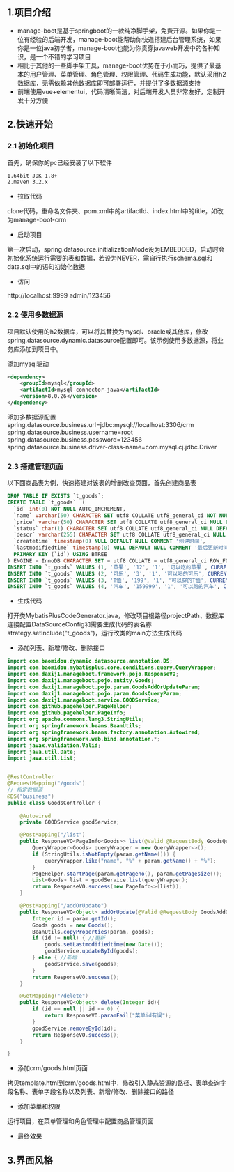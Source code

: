 ## 1.项目介绍
- manage-boot是基于springboot的一款纯净脚手架，免费开源。如果你是一位有经验的后端开发，manage-boot能帮助你快递搭建后台管理系统，如果你是一位java初学者，manage-boot也能为你贯穿javaweb开发中的各种知识，是一个不错的学习项目
- 相比于其他的一些脚手架工具，manage-boot优势在于小而巧，提供了最基本的用户管理、菜单管理、角色管理、权限管理、代码生成功能，默认采用h2数据库，无需依赖其他数据库即可部署运行，并提供了多数据源支持
- 前端使用vue+elementui，代码清晰简洁，对后端开发人员非常友好，定制开发十分方便

## 2.快速开始

### 2.1 初始化项目

首先，确保你的pc已经安装了以下软件

```sh
1.64bit JDK 1.8+
2.maven 3.2.x
```

- 拉取代码

clone代码，重命名文件夹、pom.xml中的artifactId、index.html中的title，如改为manage-boot-crm

- 启动项目

第一次启动，spring.datasource.initializationMode设为EMBEDDED，启动时会初始化系统运行需要的表和数据，若设为NEVER，需自行执行schema.sql和data.sql中的语句初始化数据

- 访问

http://localhost:9999
admin/123456

### 2.2 使用多数据源

项目默认使用的h2数据库，可以将其替换为mysql、oracle或其他库，修改spring.datasource.dynamic.datasource配置即可。该示例使用多数据源，将业务库添加到项目中。

添加mysql驱动

```xml
<dependency>
    <groupId>mysql</groupId>
    <artifactId>mysql-connector-java</artifactId>
    <version>8.0.26</version>
</dependency>
```

添加多数据源配置
spring.datasource.business.url=jdbc:mysql://localhost:3306/crm
spring.datasource.business.username=root
spring.datasource.business.password=123456
spring.datasource.business.driver-class-name=com.mysql.cj.jdbc.Driver

### 2.3 搭建管理页面

以下面商品表为例，快速搭建对该表的增删改查页面，首先创建商品表

```sql
DROP TABLE IF EXISTS `t_goods`;
CREATE TABLE `t_goods`  (
  `id` int(0) NOT NULL AUTO_INCREMENT,
  `name` varchar(50) CHARACTER SET utf8 COLLATE utf8_general_ci NOT NULL COMMENT '名称',
  `price` varchar(50) CHARACTER SET utf8 COLLATE utf8_general_ci NULL DEFAULT NULL COMMENT '价格',
  `status` char(1) CHARACTER SET utf8 COLLATE utf8_general_ci NULL DEFAULT NULL COMMENT '状态 0下架1上架',
  `descr` varchar(255) CHARACTER SET utf8 COLLATE utf8_general_ci NULL DEFAULT NULL COMMENT '描述',
  `createtime` timestamp(0) NULL DEFAULT NULL COMMENT '创建时间',
  `lastmodifiedtime` timestamp(0) NULL DEFAULT NULL COMMENT '最后更新时间',
  PRIMARY KEY (`id`) USING BTREE
) ENGINE = InnoDB CHARACTER SET = utf8 COLLATE = utf8_general_ci ROW_FORMAT = Dynamic;
INSERT INTO `t_goods` VALUES (1, '苹果', '12', '1', '可以吃的苹果', CURRENT_TIMESTAMP, CURRENT_TIMESTAMP);
INSERT INTO `t_goods` VALUES (2, '可乐', '3', '1', '可以喝的可乐', CURRENT_TIMESTAMP, CURRENT_TIMESTAMP);
INSERT INTO `t_goods` VALUES (3, 'T恤', '199', '1', '可以穿的T恤', CURRENT_TIMESTAMP, CURRENT_TIMESTAMP);
INSERT INTO `t_goods` VALUES (4, '汽车', '159999', '1', '可以跑的汽车', CURRENT_TIMESTAMP, CURRENT_TIMESTAMP);
```

- 生成代码

打开类MybatisPlusCodeGenerator.java，修改项目根路径projectPath、数据库连接配置DataSourceConfig和需要生成代码的表名称strategy.setInclude("t_goods")，运行改类的main方法生成代码

- 添加列表、新增/修改、删除接口

```java
import com.baomidou.dynamic.datasource.annotation.DS;
import com.baomidou.mybatisplus.core.conditions.query.QueryWrapper;
import com.daxij1.manageboot.framework.pojo.ResponseVO;
import com.daxij1.manageboot.pojo.entity.Goods;
import com.daxij1.manageboot.pojo.param.GoodsAddOrUpdateParam;
import com.daxij1.manageboot.pojo.param.GoodsQueryParam;
import com.daxij1.manageboot.service.GOODService;
import com.github.pagehelper.PageHelper;
import com.github.pagehelper.PageInfo;
import org.apache.commons.lang3.StringUtils;
import org.springframework.beans.BeanUtils;
import org.springframework.beans.factory.annotation.Autowired;
import org.springframework.web.bind.annotation.*;
import javax.validation.Valid;
import java.util.Date;
import java.util.List;


@RestController
@RequestMapping("/goods")
// 指定数据源
@DS("business")
public class GoodsController {
    
    @Autowired
    private GOODService goodService;

    @PostMapping("/list")
    public ResponseVO<PageInfo<Goods>> list(@Valid @RequestBody GoodsQueryParam param){
        QueryWrapper<Goods> queryWrapper = new QueryWrapper<>();
        if (StringUtils.isNotEmpty(param.getName())) {
            queryWrapper.like("name", "%" + param.getName() + "%");
        }
        PageHelper.startPage(param.getPageno(), param.getPagesize());
        List<Goods> list = goodService.list(queryWrapper);
        return ResponseVO.success(new PageInfo<>(list));
    }

    @PostMapping("/addOrUpdate")
    public ResponseVO<Object> addOrUpdate(@Valid @RequestBody GoodsAddOrUpdateParam param){
        Integer id = param.getId();
        Goods goods = new Goods();
        BeanUtils.copyProperties(param, goods);
        if (id != null) { //更新
            goods.setLastmodifiedtime(new Date());
            goodService.updateById(goods);
        } else { //新增
            goodService.save(goods);
        }
        return ResponseVO.success();
    }

    @GetMapping("/delete")
    public ResponseVO<Object> delete(Integer id){
        if (id == null || id <= 0) {
            return ResponseVO.paramFail("菜单id有误");
        }
        goodService.removeById(id);
        return ResponseVO.success();
    }

}
```

- 添加crm/goods.html页面

拷贝template.html到crm/goods.html中，修改引入静态资源的路径、表单查询字段名称、表单字段名称以及列表、新增/修改、删除接口的路径

- 添加菜单和权限

运行项目，在菜单管理和角色管理中配置商品管理页面

- 最终效果

## 3.界面风格


